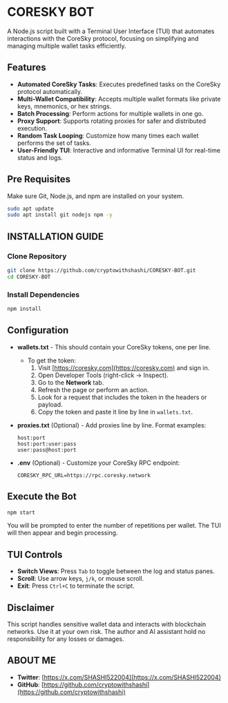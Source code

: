 # CORESKY BOT

A Node.js script built with a Terminal User Interface (TUI) that automates interactions with the CoreSky protocol, focusing on simplifying and managing multiple wallet tasks efficiently.

## Features

- **Automated CoreSky Tasks**: Executes predefined tasks on the CoreSky protocol automatically.
- **Multi-Wallet Compatibility**: Accepts multiple wallet formats like private keys, mnemonics, or hex strings.
- **Batch Processing**: Perform actions for multiple wallets in one go.
- **Proxy Support**: Supports rotating proxies for safer and distributed execution.
- **Random Task Looping**: Customize how many times each wallet performs the set of tasks.
- **User-Friendly TUI**: Interactive and informative Terminal UI for real-time status and logs.

## Pre Requisites

Make sure Git, Node.js, and npm are installed on your system.

```bash
sudo apt update
sudo apt install git nodejs npm -y
```

## INSTALLATION GUIDE

### Clone Repository

```bash
git clone https://github.com/cryptowithshashi/CORESKY-BOT.git
cd CORESKY-BOT
```

### Install Dependencies

```bash
npm install
```

## Configuration

- **wallets.txt** - This should contain your CoreSky tokens, one per line. 
  - To get the token:
    1. Visit [https://coresky.com](https://coresky.com) and sign in.
    2. Open Developer Tools (right-click -> Inspect).
    3. Go to the **Network** tab.
    4. Refresh the page or perform an action.
    5. Look for a request that includes the token in the headers or payload.
    6. Copy the token and paste it line by line in `wallets.txt`.

- **proxies.txt** (Optional) - Add proxies line by line. Format examples:
  ```
  host:port
  host:port:user:pass
  user:pass@host:port
  ```

- **.env** (Optional) - Customize your CoreSky RPC endpoint:
  ```env
  CORESKY_RPC_URL=https://rpc.coresky.network
  ```

## Execute the Bot

```bash
npm start
```

You will be prompted to enter the number of repetitions per wallet. The TUI will then appear and begin processing.

## TUI Controls

- **Switch Views**: Press `Tab` to toggle between the log and status panes.
- **Scroll**: Use arrow keys, `j/k`, or mouse scroll.
- **Exit**: Press `Ctrl+C` to terminate the script.

## Disclaimer

This script handles sensitive wallet data and interacts with blockchain networks. Use it at your own risk. The author and AI assistant hold no responsibility for any losses or damages.

## ABOUT ME

- **Twitter**: [https://x.com/SHASHI522004](https://x.com/SHASHI522004)
- **GitHub**: [https://github.com/cryptowithshashi](https://github.com/cryptowithshashi)
